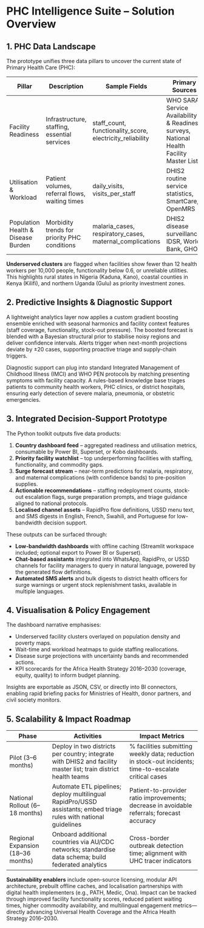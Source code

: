 # PHC Intelligence Suite – Solution Overview

## 1. PHC Data Landscape

The prototype unifies three data pillars to uncover the current state of Primary Health Care (PHC):

| Pillar | Description | Sample Fields | Primary Sources |
| --- | --- | --- | --- |
| Facility Readiness | Infrastructure, staffing, essential services | staff_count, functionality_score, electricity_reliability | WHO SARA, Service Availability & Readiness surveys, National Health Facility Master Lists |
| Utilisation & Workload | Patient volumes, referral flows, waiting times | daily_visits, visits_per_staff | DHIS2 routine service statistics, SmartCare, OpenMRS |
| Population Health & Disease Burden | Morbidity trends for priority PHC conditions | malaria_cases, respiratory_cases, maternal_complications | DHIS2 disease surveillance, IDSR, World Bank, GHO |

**Underserved clusters** are flagged when facilities show fewer than 12 health workers per 10,000 people, functionality below 0.6, or unreliable utilities. This highlights rural states in Nigeria (Kaduna, Kano), coastal counties in Kenya (Kilifi), and northern Uganda (Gulu) as priority investment zones.

## 2. Predictive Insights & Diagnostic Support

A lightweight analytics layer now applies a custom gradient boosting ensemble enriched with seasonal harmonics and facility context features (staff coverage, functionality, stock-out pressure). The boosted forecast is blended with a Bayesian structural prior to stabilise noisy regions and deliver confidence intervals. Alerts trigger when next-month projections deviate by ±20 cases, supporting proactive triage and supply-chain triggers.

Diagnostic support can plug into standard Integrated Management of Childhood Illness (IMCI) and WHO PEN protocols by matching presenting symptoms with facility capacity. A rules-based knowledge base triages patients to community health workers, PHC clinics, or district hospitals, ensuring early detection of severe malaria, pneumonia, or obstetric emergencies.

## 3. Integrated Decision-Support Prototype

The Python toolkit outputs five data products:

1. **Country dashboard feed** – aggregated readiness and utilisation metrics, consumable by Power BI, Superset, or Kobo dashboards.
2. **Priority facility watchlist** – top underperforming facilities with staffing, functionality, and commodity gaps.
3. **Surge forecast stream** – near-term predictions for malaria, respiratory, and maternal complications (with confidence bands) to pre-position supplies.
4. **Actionable recommendations** – staffing redeployment counts, stock-out escalation flags, surge preparation prompts, and triage guidance aligned to national protocols.
5. **Localised channel assets** – RapidPro flow definitions, USSD menu text, and SMS digests in English, French, Swahili, and Portuguese for low-bandwidth decision support.

These outputs can be surfaced through:

- **Low-bandwidth dashboards** with offline caching (Streamlit workspace included; optional export to Power BI or Superset).
- **Chat-based assistants** integrated into WhatsApp, RapidPro, or USSD channels for facility managers to query in natural language, powered by the generated flow definitions.
- **Automated SMS alerts** and bulk digests to district health officers for surge warnings or urgent stock replenishment tasks, available in multiple languages.

## 4. Visualisation & Policy Engagement

The dashboard narrative emphasises:

- Underserved facility clusters overlayed on population density and poverty maps.
- Wait-time and workload heatmaps to guide staffing reallocations.
- Disease surge projections with uncertainty bands and recommended actions.
- KPI scorecards for the Africa Health Strategy 2016–2030 (coverage, equity, quality) to inform budget planning.

Insights are exportable as JSON, CSV, or directly into BI connectors, enabling rapid briefing packs for Ministries of Health, donor partners, and civil society monitors.

## 5. Scalability & Impact Roadmap

| Phase | Activities | Impact Metrics |
| --- | --- | --- |
| Pilot (3–6 months) | Deploy in two districts per country; integrate with DHIS2 and facility master list; train district health teams | % facilities submitting weekly data; reduction in stock-out incidents; time-to-escalate critical cases |
| National Rollout (6–18 months) | Automate ETL pipelines; deploy multilingual RapidPro/USSD assistants; embed triage rules with national guidelines | Patient-to-provider ratio improvements; decrease in avoidable referrals; forecast accuracy |
| Regional Expansion (18–36 months) | Onboard additional countries via AU/CDC networks; standardise data schema; build federated analytics | Cross-border outbreak detection time; alignment with UHC tracer indicators |

**Sustainability enablers** include open-source licensing, modular API architecture, prebuilt offline caches, and localisation partnerships with digital health implementers (e.g., PATH, Medic, Ona). Impact can be tracked through improved facility functionality scores, reduced patient waiting times, higher commodity availability, and multilingual engagement metrics—directly advancing Universal Health Coverage and the Africa Health Strategy 2016–2030.
